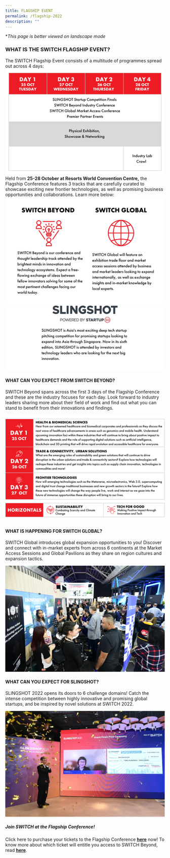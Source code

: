 ```yaml
---
title: FLAGSHIP EVENT
permalink: /flagship-2022
description: ""
---
```

**This page is better viewed on landscape mode*
### **WHAT IS THE SWITCH FLAGSHIP EVENT?**
The SWITCH Flagship Event consists of a multitude of programmes spread out across 4 days: 
![](/images/SWITCH%202022%20Landing%20Page/GREY%20Events%20Overview.png)
Held from **25-28 October at Resorts World Convention Centre,** the Flagship Conference features 3 tracks that are carefully curated to showcase exciting new frontier technologies, as well as promising business opportunities and collaborations. Learn more below:
![](/images/SWITCH%202022%20Landing%20Page/SWITCH%20Pillars%20Infographic%20%20(1).png)
![](/images/SWITCH%202022%20Landing%20Page/pillars%20ver%204.jpeg)
#### **WHAT CAN YOU EXPECT FROM SWITCH BEYOND?**
SWITCH Beyond spans across the first 3 days of the Flagship Conference and these are the industry focuses for each day. Look forward to industry leaders sharing more about their field of work and find out what you can stand to benefit from their innovations and findings.

![](/images/SWITCH%202022%20Landing%20Page/(GREY)%20Why%20Premium.png)
#### **WHAT IS HAPPENING FOR SWITCH GLOBAL?**
SWITCH Global introduces global expansion opportunities to you! Discover and connect with in-market experts from across 6 continents at the Market Access Sessions and Global Pavilions as they share on region cultures and expansion tactics. 

![SWITCH Global](/images/SWITCH%20Global%203.JPG)
#### **WHAT CAN YOU EXPECT FOR SLINGSHOT?**
SLINGSHOT 2022 opens its doors to 6 challenge domains! Catch the intense competition between highly innovative and promising global startups, and be inspired by novel solutions at SWITCH 2022.

![SLINGSHOT ](/images/slingshot_2021_winner_quantumcyte_web.jpeg)
##### **Join SWITCH at the Flagship Conference!**
Click here to purchase your tickets to the Flagship Conference **[here](https://community.switchsg.org/register)** now! 
To know more about which ticket will entitle you access to SWITCH Beyond, read **[here](https://enterprisesg-switch-staging.netlify.app/tickets)**.